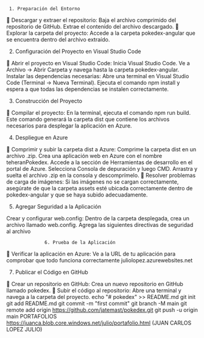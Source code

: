 
     1. Preparación del Entorno
	Descargar y extraer el repositorio:
Baja el archivo comprimido del repositorio de GitHub.
Extrae el contenido del archivo descargado.
	Explorar la carpeta del proyecto:
Accede a la carpeta pokedex-angular que se encuentra dentro del archivo extraído.

2. Configuración del Proyecto en Visual Studio Code

	Abrir el proyecto en Visual Studio Code:
Inicia Visual Studio Code.
Ve a Archivo -> Abrir Carpeta y navega hasta la carpeta pokedex-angular.
Instalar las dependencias necesarias:
Abre una terminal en Visual Studio Code (Terminal -> Nueva Terminal).
Ejecuta el comando npm install y espera a que todas las dependencias se instalen correctamente.

3. Construcción del Proyecto

	Compilar el proyecto:
En la terminal, ejecuta el comando npm run build.
Este comando generará la carpeta dist que contiene los archivos necesarios para desplegar la aplicación en Azure.

4. Despliegue en Azure

	Comprimir y subir la carpeta dist a Azure:
Comprime la carpeta dist en un archivo .zip.
Crea una aplicación web en Azure con el nombre teheranPokedex.
Accede a la sección de Herramientas de desarrollo en el portal de Azure.
Selecciona Consola de depuración y luego CMD.
Arrastra y suelta el archivo .zip en la consola y descomprímelo.
	Resolver problemas de carga de imágenes:
Si las imágenes no se cargan correctamente, asegúrate de que la carpeta assets esté ubicada correctamente dentro de pokedex-angular y que se haya subido adecuadamente.

5. Agregar Seguridad a la Aplicación

Crear y configurar web.config:
Dentro de la carpeta desplegada, crea un archivo llamado web.config.
Agrega las siguientes directivas de seguridad al archivo
<?xml version="1.0" encoding="UTF-8"?>
<configuration>
    <system.webServer>
        <httpProtocol>
            <customHeaders>
                <add name="X-Frame-Options" value="DENY" />
                <add name="X-XSS-Protection" value="1; mode=block" />
                <add name="X-Content-Type-Options" value="nosniff" />
                <add name="Strict-Transport-Security" value="max-age=31536000; includeSubDomains" />
        </customHeaders>
        </httpProtocol>
    </system.webServer>
</configuration>

                  6. Prueba de la Aplicación

	Verificar la aplicación en Azure:
Ve a la URL de tu aplicación para comprobar que todo funciona correctamente
  juliolopez.azurewebsites.net

7. Publicar el Código en GitHub

	Crear un repositorio en GitHub:
Crea un nuevo repositorio en GitHub llamado pokedex.
	Subir el código al repositorio:
Abre una terminal y navega a la carpeta del proyecto.
echo "# pokedex" >> README.md
git init
git add README.md
git commit -m "first commit"
git branch -M main
git remote add origin https://github.com/jatemast/pokedex.git
git push -u origin main
PORTAFOLIOS
https://juanca.blob.core.windows.net/julio/portafolio.html (JUAN CARLOS LOPEZ JULIO)
